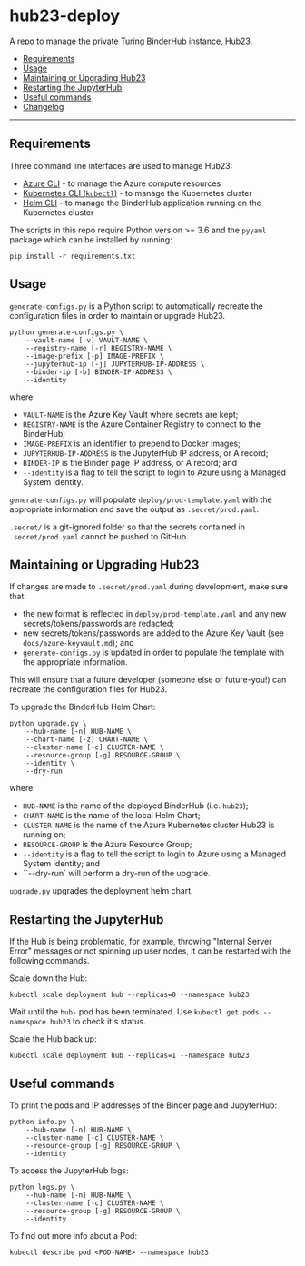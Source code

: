 # hub23-deploy

A repo to manage the private Turing BinderHub instance, Hub23.

- [Requirements](#Requirements)
- [Usage](#Usage)
- [Maintaining or Upgrading Hub23](#Maintaining-or-Upgrading-Hub23)
- [Restarting the JupyterHub](#Restarting-the-JupyterHub)
- [Useful commands](#Useful-commands)
- [Changelog](#Changelog)

---

## Requirements

Three command line interfaces are used to manage Hub23:

* [Azure CLI](https://docs.microsoft.com/en-us/cli/azure/install-azure-cli?view=azure-cli-latest) - to manage the Azure compute resources
* [Kubernetes CLI (`kubectl`)](https://kubernetes.io/docs/tasks/tools/install-kubectl/#install-kubectl) - to manage the Kubernetes cluster
* [Helm CLI](https://helm.sh/docs/using_helm/#installing-helm) - to manage the BinderHub application running on the Kubernetes cluster

The scripts in this repo require Python version >= 3.6 and the `pyyaml` package which can be installed by running:

```
pip install -r requirements.txt
```

## Usage

`generate-configs.py` is a Python script to automatically recreate the configuration files in order to maintain or upgrade Hub23.

```
python generate-configs.py \
    --vault-name [-v] VAULT-NAME \
    --registry-name [-r] REGISTRY-NAME \
    --image-prefix [-p] IMAGE-PREFIX \
    --jupyterhub-ip [-j] JUPYTERHUB-IP-ADDRESS \
    --binder-ip [-b] BINDER-IP-ADDRESS \
    --identity
```

where:
* `VAULT-NAME` is the Azure Key Vault where secrets are kept;
* `REGISTRY-NAME` is the Azure Container Registry to connect to the BinderHub;
* `IMAGE-PREFIX` is an identifier to prepend to Docker images;
* `JUPYTERHUB-IP-ADDRESS` is the JupyterHub IP address, or A record;
* `BINDER-IP` is the Binder page IP address, or A record; and
* `--identity` is a flag to tell the script to login to Azure using a Managed System Identity.

`generate-configs.py` will populate `deploy/prod-template.yaml` with the appropriate information and save the output as `.secret/prod.yaml`.

`.secret/` is a git-ignored folder so that the secrets contained in `.secret/prod.yaml` cannot be pushed to GitHub.

## Maintaining or Upgrading Hub23

If changes are made to `.secret/prod.yaml` during development, make sure that:
* the new format is reflected in `deploy/prod-template.yaml` and any new secrets/tokens/passwords are redacted;
* new secrets/tokens/passwords are added to the Azure Key Vault (see `docs/azure-keyvault.md`); and
* `generate-configs.py` is updated in order to populate the template with the appropriate information.

This will ensure that a future developer (someone else or future-you!) can recreate the configuration files for Hub23.

To upgrade the BinderHub Helm Chart:
```
python upgrade.py \
    --hub-name [-n] HUB-NAME \
    --chart-name [-z] CHART-NAME \
    --cluster-name [-c] CLUSTER-NAME \
    --resource-group [-g] RESOURCE-GROUP \
    --identity \
    --dry-run
```
where:
* `HUB-NAME` is the name of the deployed BinderHub (i.e. `hub23`);
* `CHART-NAME` is the name of the local Helm Chart;
* `CLUSTER-NAME` is the name of the Azure Kubernetes cluster Hub23 is running on;
* `RESOURCE-GROUP` is the Azure Resource Group;
* `--identity` is a flag to tell the script to login to Azure using a Managed System Identity; and
* ``--dry-run` will perform a dry-run of the upgrade.

`upgrade.py` upgrades the deployment helm chart.

## Restarting the JupyterHub

If the Hub is being problematic, for example, throwing "Internal Server Error" messages or not spinning up user nodes, it can be restarted with the following commands.

Scale down the Hub:
```
kubectl scale deployment hub --replicas=0 --namespace hub23
```

Wait until the `hub-` pod has been terminated.
Use `kubectl get pods --namespace hub23` to check it's status.

Scale the Hub back up:
```
kubectl scale deployment hub --replicas=1 --namespace hub23
```

## Useful commands

To print the pods and IP addresses of the Binder page and JupyterHub:
```
python info.py \
    --hub-name [-n] HUB-NAME \
    --cluster-name [-c] CLUSTER-NAME \
    --resource-group [-g] RESOURCE-GROUP \
    --identity
```

To access the JupyterHub logs:
```
python logs.py \
    --hub-name [-n] HUB-NAME \
    --cluster-name [-c] CLUSTER-NAME \
    --resource-group [-g] RESOURCE-GROUP \
    --identity
```

To find out more info about a Pod:
```
kubectl describe pod <POD-NAME> --namespace hub23
```
